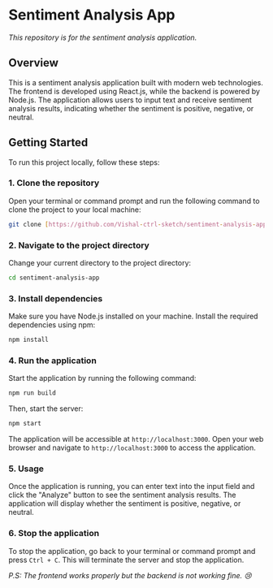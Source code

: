 # Sentiment Analysis App
*This repository is for the sentiment analysis application.*

## Overview
This is a sentiment analysis application built with modern web technologies. The frontend is developed using React.js, while the backend is powered by Node.js. The application allows users to input text and receive sentiment analysis results, indicating whether the sentiment is positive, negative, or neutral.

## Getting Started
To run this project locally, follow these steps:

### 1. Clone the repository
Open your terminal or command prompt and run the following command to clone the project to your local machine:

```bash
git clone [https://github.com/Vishal-ctrl-sketch/sentiment-analysis-app.git](https://github.com/Vishal-ctrl-sketch/sentiment-analysis-app.git)
```

### 2. Navigate to the project directory
Change your current directory to the project directory:

```bash
cd sentiment-analysis-app
```

### 3. Install dependencies
Make sure you have Node.js installed on your machine.
Install the required dependencies using npm:

```bash
npm install
```

### 4. Run the application
Start the application by running the following command:
```bash
npm run build
```

Then, start the server:
```bash
npm start
```

The application will be accessible at `http://localhost:3000`.
Open your web browser and navigate to `http://localhost:3000` to access the application.

### 5. Usage
Once the application is running, you can enter text into the input field and click the "Analyze" button to see the sentiment analysis results.
The application will display whether the sentiment is positive, negative, or neutral.

### 6. Stop the application
To stop the application, go back to your terminal or command prompt and press `Ctrl + C`.
This will terminate the server and stop the application.

*P.S: The frontend works properly but the backend is not working fine. 😢*